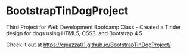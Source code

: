 # BootstrapTinDogProject
Third Project for Web Development Bootcamp Class - Created a Tinder design for dogs using HTML5, CSS3, and Bootstrap 4.5

Check it out at https://cpiazza01.github.io/BootstrapTinDogProject/
